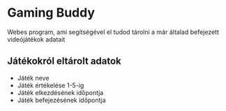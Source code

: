 # Gaming Buddy
Webes program, ami segítségével el tudod tárolni a már általad befejezett videójátékok adatait

## Játékokról eltárolt adatok

* Játék neve
* Játék értékelése 1-5-ig
* Játék elkezdésének időpontja
* Játék befejezésének időpontja
